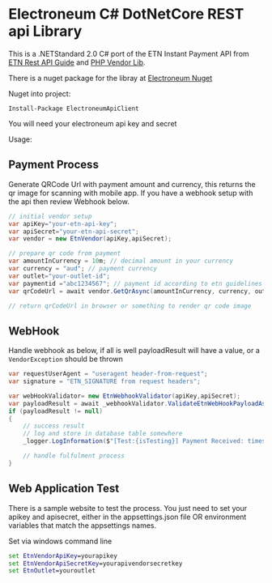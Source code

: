 # Electroneum C# DotNetCore REST api Library

This is a .NETStandard 2.0 C# port of the ETN Instant Payment API from [ETN Rest API Guide](https://community.electroneum.com/t/using-the-etn-instant-payment-api/121) and [PHP Vendor Lib](https://github.com/electroneum/vendor-php). 

There is a nuget package for the libray at [Electroneum Nuget](https://www.nuget.org/packages/ElectroneumApiClient/)

Nuget into project:
```
Install-Package ElectroneumApiClient
```


You will need your electroneum api key and secret

Usage:

## Payment Process
Generate QRCode Url with payment amount and currency, this returns the qr image for scanning with mobile app. If you have a webhook setup with the api then review Webhook below.

```cs
// initial vendor setup
var apiKey="your-etn-api-key";
var apiSecret="your-etn-api-secret";
var vendor = new EtnVendor(apiKey,apiSecret);

// prepare qr code from payment
var amountInCurrency = 10m; // decimal amount in your currency
var currency = "aud"; // payment currency
var outlet="your-outlet-id";
var paymentid ="abc1234567"; // payment id according to etn guidelines
var qrCodeUrl = await vendor.GetQrAsync(amountInCurrency, currency, outlet, paymentid);

// return qrCodeUrl in browser or something to render qr code image
```

## WebHook
Handle webhook as below, if all is well payloadResult will have a value, or a `VendorException` should be thrown

```cs
var requestUserAgent = "useragent header-from-request";
var signature = "ETN_SIGNATURE from request headers";

var webHookValidator= new EtnWebhookValidator(apiKey,apiSecret);
var payloadResult = await _webhookValidator.ValidateEtnWebHookPayloadAsync(userAgent, payload, signature);
if (payloadResult != null)
{
    // success result
    // log and store in database table somewhere
    _logger.LogInformation($"[Test:{isTesting}] Payment Received: timestamp:{payloadResult.TimeStamp} id:{payloadResult.PaymentId} amt:{payloadResult.Amount} customer:{payloadResult.Customer} ref:{payloadResult.Ref} ");

    // handle fulfulment process
}
```

## Web Application Test
There is a sample website to test the process. You just need to set your apikey and apisecret, either in the appsettings.json file OR environment variables that match the appsettings names.

Set via windows command line

```cmd
set EtnVendorApiKey=yourapikey
set EtnVendorApiSecretKey=yourapivendorsecretkey
set EtnOutlet=youroutlet
```
